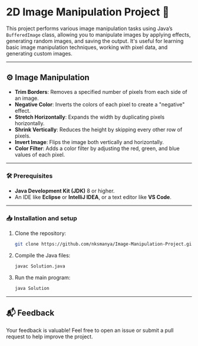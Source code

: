 # 2D Image Manipulation Project 📃

This project performs various image manipulation tasks using Java’s `BufferedImage` class, allowing you to manipulate images by applying effects, generating random images, and saving the output. It's useful for learning basic image manipulation techniques, working with pixel data, and generating custom images.

---
## ⚙️ Image Manipulation
   - **Trim Borders**: Removes a specified number of pixels from each side of an image.
   - **Negative Color**: Inverts the colors of each pixel to create a "negative" effect.
   - **Stretch Horizontally**: Expands the width by duplicating pixels horizontally.
   - **Shrink Vertically**: Reduces the height by skipping every other row of pixels.
   - **Invert Image**: Flips the image both vertically and horizontally.
   - **Color Filter**: Adds a color filter by adjusting the red, green, and blue values of each pixel.
---

### 🛠️ Prerequisites 
- **Java Development Kit (JDK)** 8 or higher.
- An IDE like **Eclipse** or **IntelliJ IDEA**, or a text editor like **VS Code**.
---
### 📥 Installation and setup 
1. Clone the repository:
   ```bash
   git clone https://github.com/nksmanya/Image-Manipulation-Project.git
   
2. Compile the Java files:
   ```bash
   javac Solution.java
3. Run the main program:
   ```bash
   java Solution
---
## 📬 Feedback
Your feedback is valuable! Feel free to open an issue or submit a pull request to help improve the project.
